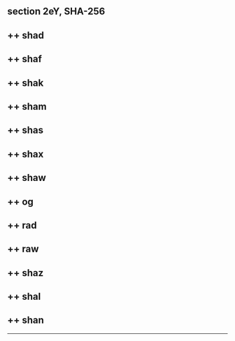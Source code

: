section 2eY, SHA-256
--------------------

++ shad
-------

++ shaf
-------

++ shak
-------

++ sham
-------

++ shas
-------

++ shax
-------

++ shaw
-------

++ og
-----

++ rad
------

++ raw
------

++ shaz
-------

++ shal
-------

++ shan
-------

------------------------------------------------------------------------
